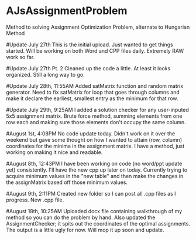 # AJsAssignmentProblem
Method to solving Assignment Optimization Problem, alternate to Hungarian Method


#Update July 27th
This is the initial upload. Just wanted to get things started. Will be working on both Word and CPP files daily. Extremely RAW work so far.

#Update July 27th Pt. 2
Cleaned up the code a little. At least it looks organized. Still a long way to go.

#Update July 28th, 11:55AM
Added satMatrix function and random matrix generator. Need to fix satMatrix for loop that goes through columns and make it declare the earliest, smallest entry as the minimum for that row.

#Update July 29th, 9:25AM
I added a solution checker for any user-inputed 5x5 assignment matrix. Brute force method, summing elements from one row each and making sure those elements don't occupy the same column.

#August 1st, 4:08PM
No code update today. Didn't work on it over the weekend but gave some thought on how I wanted to attain (row, column) coordinates for the minima in the assignment matrix. I have a method, just working on making it nice and readable.

#August 8th, 12:43PM
I have been working on code (no word/ppt update yet) consistently. I'll have the new cpp up later on today. Currently trying to acquire minimum values in the "new table" and then make the changes in the assignMatrix based off those minimum values.

#August 9th, 2:11PM
Created new folder so I can post all .cpp files as I progress. New .cpp file.

#August 18th, 10:25AM
Uploaded docx file containing walkthrough of my method so you can do the problem by hand. Also updated the AssignmentChecker; it spits out the coordinates of the optimal assignments. The output is a little ugly for now. Will mop it up soon and update.
